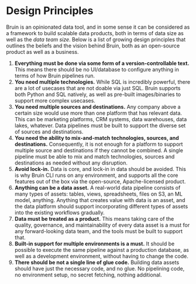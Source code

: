 # Design Principles

Bruin is an opinionated data tool, and in some sense it can be considered as a framework to build scalable data products, both in terms of data size as well as the _data team size_. Below is a list of growing design principles that outlines the beliefs and the vision behind Bruin, both as an open-source product as well as a business.

1. **Everything must be done via some form of a version-controllable text.** This means there should be no UI/database to configure anything in terms of how Bruin pipelines run.
2. **You need multiple technologies.** While SQL is incredibly powerful, there are a lot of usecases that are not doable via just SQL. Bruin supports both Python and SQL natively, as well as pre-built images/binaries to support more complex usecases.
3. **You need multiple sources and destinations.** Any company above a certain size would use more than one platform that has relevant data. This can be marketing platforms, CRM systems, data warehouses, data lakes, whatever. Data pipelines must be built to support the diverse set of sources and destinations.
4. **You need the ability to mix-and-match technologies, sources, and destinations.** Consequently, it is not enough for a platform to support multiple source and destinations if they cannot be combined. A single pipeline must be able to mix and match technologies, sources and destinations as needed without any disruption.
5. **Avoid lock-in.** Data is core, and lock-in in data should be avoided. This is why Bruin CLI runs on any environment, and supports all the core features out of the box via the open-source, Apache-licensed product.
6. **Anything can be a data asset.** A real-world data pipeline consists of many types of assets: tables, views, spreadsheets, files on S3, an ML model, anything. Anything that creates value with data is an asset, and the data platform should support incorporating different types of assets into the existing workflows gradually.
7. **Data must be treated as a product.** This means taking care of the quality, governance, and maintainability of every data asset is a must for any forward-looking data team, and the tools must be built to support that.
8. **Built-in support for multiple environments is a must.** It should be possible to execute the same pipeline against a production database, as well as a development environment, without having to change the code.
9. **There should be not a single line of glue code.** Building data assets should have just the necessary code, and no glue. No pipelining code, no environment setup, no secret fetching, nothing additional.
